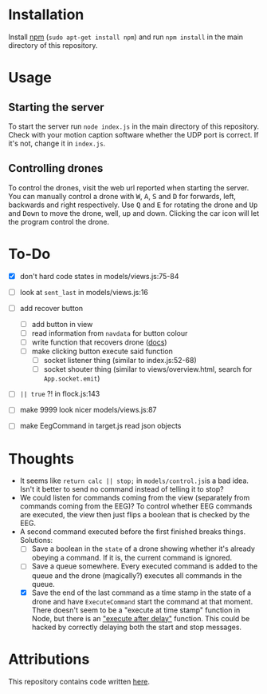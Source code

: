 Installation
============

Install [npm](https://www.npmjs.com/) (`sudo apt-get install npm`) and run
`npm install` in the main directory of this repository.


Usage
=====

Starting the server
-------------------

To start the server run `node index.js` in the main directory of this
repository. Check with your motion caption software whether the UDP port is
correct. If it's not, change it in `index.js`.

Controlling drones
------------------

To control the drones, visit the web url reported when starting the server. You
can manually control a drone with <kbd>W</kbd>, <kbd>A</kbd>, <kbd>S</kbd> and
<kbd>D</kbd> for forwards, left, backwards and right respectively. Use <kbd>Q</kbd>
and <kbd>E</kbd> for rotating the drone and <kbd>Up</kbd> and <kbd>Down</kbd>
to move the drone, well, up and down. Clicking the car icon will let the
program control the drone.


To-Do
=====
 - [X]  don't hard code states in models/views.js:75-84
 - [ ]  look at `sent_last` in models/views.js:16
 - [ ]  add recover button
     - [ ]  add button in view
     - [ ]  read information from `navdata` for button colour
     - [ ]  write function that recovers drone ([docs](https://www.npmjs.com/package/ar-drone#clientdisableemergency))
     - [ ]  make clicking button execute said function
         - [ ]  socket listener thing (similar to index.js:52-68)
         - [ ]  socket shouter thing (similar to views/overview.html, search for `App.socket.emit`)
 - [ ]  `|| true` ?! in flock.js:143
 - [ ]  make 9999 look nicer models/views.js:87
 - [ ]  make EegCommand in target.js read json objects


Thoughts
========
 -  It seems like `return calc || stop;` in `models/control.js`is a bad idea.
    Isn't it better to send no command instead of telling it to stop?
 -  We could listen for commands coming from the view (separately from commands
    coming from the EEG)? To control whether EEG commands are executed, the
    view then just flips a boolean that is checked by the EEG.
 -  A second command executed before the first finished breaks things. Solutions:
     - [ ]  Save a boolean in the `state` of a drone showing whether it's already
            obeying a command. If it is, the current command is ignored.
     - [ ]  Save a queue somewhere. Every executed command is added to the
            queue and the drone (magically?) executes all commands in the
            queue.
     - [X]  Save the end of the last command as a time stamp in the state of a
            drone and have `ExecuteCommand` start the command at that moment.
            There doesn't seem to be a "execute at time stamp" function in Node,
            but there is an
            ["execute after delay"](https://nodejs.org/api/timers.html#timers_settimeout_callback_delay_args)
            function. This could be hacked
            by correctly delaying both the start and stop messages.

Attributions
============

This repository contains code written [here](https://bitbucket.org/TimLeunissen/dn-droneshow).
